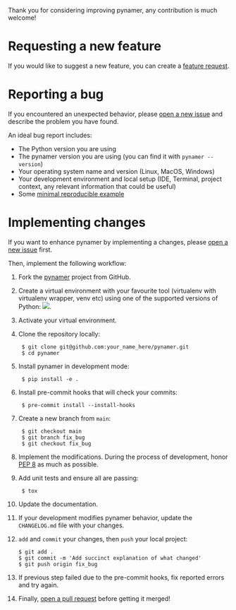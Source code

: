 Thank you for considering improving pynamer, any contribution is much welcome!

# Requesting a new feature

If you would like to suggest a new feature, you can create a [feature request](https://github.com/Stephen-RA-King/pynamer/issues/new?&template=feature_request.md).

# Reporting a bug

If you encountered an unexpected behavior, please [open a new issue](https://github.com/Stephen-RA-King/pynamer/issues/new)
and describe the problem you have found.

An ideal bug report includes:

-   The Python version you are using
-   The pynamer version you are using (you can find it with `pynamer --version`)
-   Your operating system name and version (Linux, MacOS, Windows)
-   Your development environment and local setup (IDE, Terminal, project context, any relevant information that could be useful)
-   Some [minimal reproducible example](https://stackoverflow.com/help/mcve)

# Implementing changes

If you want to enhance pynamer by implementing a changes, please [open a new issue](https://github.com/Stephen-RA-King/pynamer/issues/new) first.


Then, implement the following workflow:

1.  Fork the [pynamer](https://github.com/Stephen-RA-King/pynamer) project from GitHub.

2. Create a virtual environment with your favourite tool (virtualenv with virtualenv wrapper, venv etc)
using one of the supported versions of Python: ![](https://img.shields.io/pypi/pyversions/pynamer).

3. Activate your virtual environment.

4. Clone the repository locally:

        $ git clone git@github.com:your_name_here/pynamer.git
        $ cd pynamer

5. Install pynamer in development mode:

        $ pip install -e .

6. Install pre-commit hooks that will check your commits:

        $ pre-commit install --install-hooks

7. Create a new branch from `main`:

        $ git checkout main
        $ git branch fix_bug
        $ git checkout fix_bug

8. Implement the modifications. During the process of development, honor [PEP 8](https://www.python.org/dev/peps/pep-0008/) as much as possible.

9. Add unit tests and ensure all are passing:

        $ tox

10. Update the documentation.

11. If your development modifies pynamer behavior, update the `CHANGELOG.md` file with your changes.

12. `add` and `commit` your changes, then `push` your local project:

        $ git add .
        $ git commit -m 'Add succinct explanation of what changed'
        $ git push origin fix_bug

13. If previous step failed due to the pre-commit hooks, fix reported errors and try again.

14. Finally, [open a pull request](https://github.com/Stephen-RA-King/pynamer/compare) before getting it merged!
